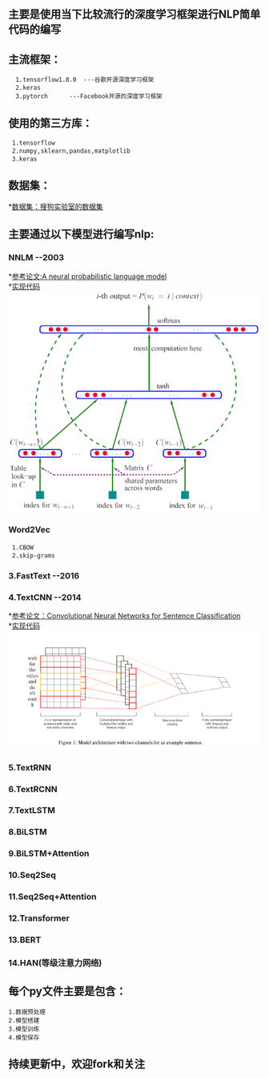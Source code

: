 ## 主要是使用当下比较流行的深度学习框架进行NLP简单代码的编写

## 主流框架：

      1.tensorflow1.8.0  ---谷歌开源深度学习框架
      2.keras
      3.pytorch      ---Facebook开源的深度学习框架

## 使用的第三方库：

     1.tensorflow
     2.numpy,sklearn,pandas,matplotlib
     3.keras
## 数据集：
   *[数据集：搜狗实验室的数据集](https://www.sogou.com/labs/resource/cs.php)
   
## 主要通过以下模型进行编写nlp:

   ### NNLM  --2003
   *[参考论文:A neural probabilistic language model](http://www.pengjingtian.com/2016/09/17/nnlm/)\
   *[实现代码](https://github.com/jiangzhongkai/NLP_From_Zero_to_One/tree/master/NNLM)\
   ![image](images/nnlm.png)

   ### Word2Vec 
     1.CBOW
     2.skip-grams

   ### 3.FastText  --2016

   ### 4.TextCNN   --2014 
   *[参考论文：Convolutional Neural Networks for Sentence Classification](https://arxiv.org/abs/1408.5882)\
   *[实现代码](https://github.com/jiangzhongkai/NLP_From_Zero_to_One/tree/master/TextCNN)\
   ![image](images/textCNN.jpg)
   ### 5.TextRNN

   ### 6.TextRCNN

   ### 7.TextLSTM

   ### 8.BiLSTM

   ### 9.BiLSTM+Attention

   ### 10.Seq2Seq

   ### 11.Seq2Seq+Attention

   ### 12.Transformer

   ### 13.BERT 

   ### 14.HAN(等级注意力网络)
     

## 每个py文件主要是包含：

    1.数据预处理
    2.模型搭建
    3.模型训练
    4.模型保存

## 持续更新中，欢迎fork和关注



